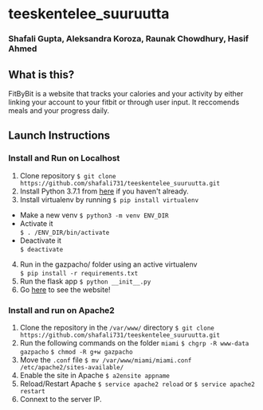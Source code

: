 # teeskentelee_suuruutta
### Shafali Gupta, Aleksandra Koroza, Raunak Chowdhury, Hasif Ahmed 
## What is this?
FitByBit is a website that tracks your calories and your activity by either linking your account to your fitbit or through user input. It reccomends meals and your progress daily. 

## Launch Instructions 
### Install and Run on Localhost
1. Clone repository
     `$ git clone https://github.com/shafali731/teeskentelee_suuruutta.git`
2. Install Python 3.7.1 from [here](https://www.python.org/downloads/) if you haven't already. 
3.  Install virtualenv by running 
     `$ pip install virtualenv`
  - Make a new venv 
      `$ python3 -m venv ENV_DIR`
  - Activate it  
      `$ . /ENV_DIR/bin/activate `
  - Deactivate it  
      `$ deactivate`  
 4. Run in the gazpacho/ folder using an active virtualenv   
      `$ pip install -r requirements.txt`
 5. Run the flask app 
      `$ python __init__.py `
 6. Go [here](http://127.0.0.1:5000/) to see the website!

### Install and run on Apache2
1. Clone the repository in the `/var/www/` directory
    `$ git clone https://github.com/shafali731/teeskentelee_suuruutta.git`
2. Run the following commands on the folder `miami`
    `$ chgrp -R www-data gazpacho`
    `$ chmod -R g+w gazpacho`
3. Move the `.conf` file
    `$ mv /var/www/miami/miami.conf /etc/apache2/sites-available/` 
4. Enable the site in Apache
    `$ a2ensite appname`
5. Reload/Restart Apache 
    `$ service apache2 reload`
      or
    `$ service apache2 restart`
6. Connext to the server IP.
